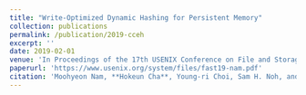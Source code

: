 ```yaml
---
title: "Write-Optimized Dynamic Hashing for Persistent Memory"
collection: publications
permalink: /publication/2019-cceh
excerpt: ''
date: 2019-02-01
venue: 'In Proceedings of the 17th USENIX Conference on File and Storage Technologies'
paperurl: 'https://www.usenix.org/system/files/fast19-nam.pdf'
citation: 'Moohyeon Nam, **Hokeun Cha**, Young-ri Choi, Sam H. Noh, and Beomseok Nam.'
---
```

